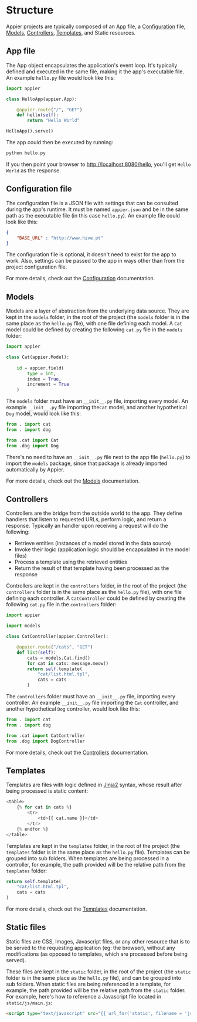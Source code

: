 # Structure

Appier projects are typically composed of an [App](doc/app.md) file, a [Configuration](doc/configuration.md) 
file, [Models](doc/models.md), [Controllers](doc/controllers.md), [Templates](doc/templates.md), 
and Static resources.

## App file

The App object encapsulates the application's event loop. It's typically defined and executed
in the same file, making it the app's executable file. An example `hello.py` file would look like this:

```python
import appier

class HelloApp(appier.App):

    @appier.route("/", "GET")
    def hello(self): 
        return "Hello World"

HelloApp().serve()
```

The app could then be executed by running:

```python
python hello.py
```

If you then point your browser to [http://localhost:8080/hello](http://localhost:8080/hello),
you'll get `Hello World` as the response.

## Configuration file

The configuration file is a JSON file with settings that can be consulted during the app's runtime. It must be 
named `appier.json` and be in the same path as the executable file (in this case `hello.py`). An example 
file could look like this:

```json
{
    "BASE_URL" : "http://www.hive.pt"
}
```

The configuration file is optional, it doesn't need to exist for the app to work. Also, settings can be passed
to the app in ways other than from the project configuration file. 

For more details, check out the [Configuration](doc/configuration.md) documentation.

## Models

Models are a layer of abstraction from the underlying data source. They are kept in the `models` folder,
in the root of the project (the `models` folder is in the same place as the `hello.py` file), with one file
defining each model. A `Cat` model could be defined by creating the following `cat.py` file in the `models` 
folder:

```python
import appier

class Cat(appier.Model):
    
    id = appier.field(
        type = int,
        index = True,
        increment = True
    )
```

The `models` folder must have an `__init__.py` file, importing every model. An example `__init__.py` 
file importing the`Cat` model, and another hypothetical `Dog` model, would look like this:

```python
from . import cat
from . import dog

from .cat import Cat
from .dog import Dog
```

There's no need to have an `__init__.py` file next to the app file (`hello.py`) to import the `models`
package, since that package is already imported automatically by Appier.

For more details, check out the [Models](doc/models.md) documentation.

## Controllers

Controllers are the bridge from the outside world to the app. They define handlers that listen to requested
URLs, perform logic, and return a response. Typically an handler upon receiving a request will do the following:

* Retrieve entities (instances of a model stored in the data source)
* Invoke their logic (application logic should be encapsulated in the model files)
* Process a template using the retrieved entities
* Return the result of that template having been processed as the response

Controllers are kept in the `controllers` folder, in the root of the project (the `controllers` folder is 
in the same place as the `hello.py` file), with one file defining each controller. A `CatController` 
could be defined by creating the following `cat.py` file in the `controllers` folder:

```python
import appier

import models

class CatController(appier.Controller):

    @appier.route("/cats", "GET")
    def list(self):
    	cats = models.Cat.find()
    	for cat in cats: message.meow()
        return self.template(
            "cat/list.html.tpl",
            cats = cats
        )
```

The `controllers` folder must have an `__init__.py` file, importing every controller. An example `__init__.py` 
file importing the `Cat` controller, and another hypothetical `Dog` controller, would look like this:

```python
from . import cat
from . import dog

from .cat import CatController
from .dog import DogController
```

For more details, check out the [Controllers](doc/controllers.md) documentation.

## Templates

Templates are files with logic defined in [Jinja2](http://jinja.pocoo.org/) syntax, whose result after being 
processed is static content:

```python
<table>
    {% for cat in cats %}
    	<tr>
    		<td>{{ cat.name }}</td>
    	</tr>
    {% endfor %}
</table>
```

Templates are kept in the `templates` folder, in the root of the project (the `templates` folder is 
in the same place as the `hello.py` file). Templates can be grouped into sub folders. When templates 
are being processed in a controller, for example, the path provided will be the relative path from the 
`templates` folder:

```python
return self.template(
    "cat/list.html.tpl",
    cats = cats
)
```

For more details, check out the [Templates](doc/templates.md) documentation.

## Static files

Static files are CSS, Images, Javascript files, or any other resource that is to be served to the requesting
application (eg: the browser), without any modifications (as opposed to templates, which are processed before
being served).

These files are kept in the `static` folder, in the root of the project (the `static` folder is 
in the same place as the `hello.py` file), and can be grouped into sub folders. When static 
files are being referenced in a template, for example, the path provided will be the relative path from the 
`static` folder. For example, here's how to reference a Javascript file located in `static/js/main.js`:

```html
<script type="text/javascript" src="{{ url_for('static', filename = 'js/main.js') }}"></script>
```
